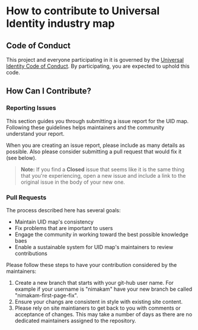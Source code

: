 # How to contribute to Universal Identity industry map

## Code of Conduct

This project and everyone participating in it is governed by the [Universal Identity Code of Conduct](CODE_OF_CONDUCT.md). By participating, you are expected to uphold this code.

## How Can I Contribute?

### Reporting Issues

This section guides you through submitting a issue report for the UID map. Following these guidelines helps maintainers and the community understand your report.

When you are creating an issue report, please include as many details as possible. Also please consider submitting a pull request that would fix it (see below).

> **Note:** If you find a **Closed** issue that seems like it is the same thing that you're experiencing, open a new issue and include a link to the original issue in the body of your new one.

### Pull Requests

The process described here has several goals:

- Maintain UID map's consistency
- Fix problems that are important to users
- Engage the community in working toward the best possible knowledge baes
- Enable a sustainable system for UID map's maintainers to review contributions

Please follow these steps to have your contribution considered by the maintainers:

1. Create a new branch that starts with your git-hub user name. For example if your username is "nimakam" have your new branch be called "nimakam-first-page-fix".
2. Ensure your changs are consistent in style with existing site content.
3. Please rely on site maintianers to get back to you with comments or acceptance of changes. This may take a number of days as there are no dedicated maintainers assigned to the repository.
